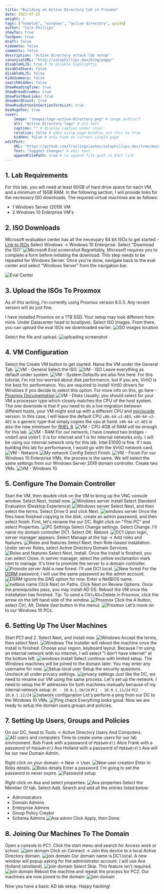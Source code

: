 ```yaml
---
title: "Building an Active Directory lab in Proxmox"
date: 2023-07-25
weight: 1
tags: ["homelab", "windows", "active directory", guide]
author: "Cole Phillips"
showToc: true
TocOpen: true
draft: false
hidemeta: false
comments: false
description: "Active directory attack lab setup"
canonicalURL: "http://colephillips.dev/blog/page/"
disableHLJS: true # to disable highlightjs
disableShare: false
disableHLJS: false
hideSummary: false
searchHidden: false
ShowReadingTime: true
ShowBreadCrumbs: true
ShowPostNavLinks: true
ShowWordCount: true
ShowRssButtonInSectionTermList: true
UseHugoToc: true
cover:
    image: "images/logo-active-directory.png" # image path/url
    alt: "Active Directory logo" # alt text
    caption: "" # display caption under cover
    relative: false # when using page bundles set this to true
    hidden: false # only hide on current single page
editPost:
    URL: "https://github.com/Trailingslashes/colephillips.dev/tree/main/content/"
    Text: "Suggest Changes" # edit text
    appendFilePath: true # to append file path to Edit link
---
```


## 1. Lab Requirements

For this lab, you will need at least 60GB of hard drive space for each VM, and a minimum of 16GB RAM. In the following section, I will provide links for the necessary ISO downloads. The required virtual machines are as follows:

- 1 Windows Server (2019) VM
- 2 Windows 10 Enterprise VM's

## 2. ISO Downloads

Microsoft evaluation center has all the necessary 64 bit ISOs to get started - [Link to ISOs](https://www.microsoft.com/en-us/evalcenter)
Select Windows -> Windows 10 Enterprise. Select "Download the ISO"
![Microsoft Eval screenshot](https://imgur.com/3Pwrtb6.png)
Regrettably, Microsoft requires you to complete a form before initiating the download. This step needs to be repeated for Windows Server. Once you're done, navigate back to the eval center and select "Windows Server" from the navigation bar.

![Eval Center](https://imgur.com/vUqPjCr.png)

## 3. Upload the ISOs To Proxmox

As of this writing, I'm currently using Proxmox version 8.0.3. Any recent version will do just fine.

I have installed Proxmox on a 1TB SSD. Your setup may look different from mine. Under Datacenter head to local(pve). Select ISO Images. From there, you can upload the eval ISOs we downloaded earlier.
![ISO images location](https://imgur.com/1eqTu1S.png)

Select the file and upload.
![uploading screenshot](https://imgur.com/l2rOwY7.png)

## 4. VM Configuration

Select the Create VM button to get started.
Name the VM under the General Tab.
![VM - General](https://imgur.com/Rk62dou.png)
Select the ISO.
![VM - ISO](https://imgur.com/gGQoQsK.png)
Leave everything as default under system.
![VM - System](https://imgur.com/zI6dd50.png)
Defaults are also fine here. For this tutorial, I'm not too worried about disk performance, but if you are, VirtIO is the best for performance. You are required to install VirtIO drivers for Windows if you decide to select this option. For more info on this, go here - [Proxmox Documentation](https://pve.proxmox.com/wiki/Performance_Tweaks)
![VM - Disks](https://imgur.com/7QeeakN.png)
Usually, you should select for your VM a processor type which closely matches the CPU of the host system. The one downside is that if you need to do a live migration between different hosts, your VM might end up with a different CPU and [microcode](https://en.wikipedia.org/wiki/Microcode) version. In this case, I will leave the default CPU `x86-64-v2-AES`. `x86-64-v2-AES` is a generic type that simply copies the cpu at hand. `x86-64-v2-AES` is also the new minimum for [RHEL 9](https://developers.redhat.com/blog/2021/01/05/building-red-hat-enterprise-linux-9-for-the-x86-64-v2-microarchitecture-level#).
![VM - CPU](https://imgur.com/QEBu44S.png)
4GB of RAM will be enough for this lab.
![VM - RAM](https://imgur.com/owy47mY.png)
For our network, I have created two bridges - vmbr0 and vmbr1. 0 is for internet and 1 is for internal networks only. I will be using our internal network only for this lab. Intel E1000 is fine. If I was building this lab for performance, I would go with the VirtIO network card.
![VM - Network](https://imgur.com/AtsKptr.png)
![My network Config](https://imgur.com/ByDr8d4.png)
Select Finish.
![VM - Finish](https://imgur.com/G8rm1Qh.png)
For our Windows 10 Enterprise VMs, the process is the same. We will select the same settings from our Windows Server 2019 domain controller. Create two VMs.
![VM - Windows 10](https://imgur.com/K6ky246.png)

## 5. Configure The Domain Controller

Start the VM, then double click on the VM to bring up the VNC console window.
Select Next, Install now.
![Windows server install](https://imgur.com/YBB52Do.png)
Select Standard Evaluation (Desktop Experience)
![Windows server](https://imgur.com/tn69Shj.png)
Select Next, and then select the terms.
Select Drive 0 and click Next.
![windows server](https://imgur.com/tG233Dr.png)
Once the files have finished copying to the disk, create an admin password, and then select finish.
First, let's rename the our DC. Right click on "This PC" and select Properties.
![PC Settings](https://imgur.com/uPkpuOL.png)
Select Change settings.
Select Change.
I'll name my domain controller DC1. Select OK. Reboot.
![DC1](https://imgur.com/gQSqqtt.png)
Upon login, server manager appears. Select Manage at the top -> Add roles and features.
![Roles and features](https://imgur.com/JQnVhSx.png)
Select Next, then Role-based installation.
Under server Roles, select Active Directory Domain Services.
![Roles and features](https://imgur.com/BP826Or.png)
Select Next, Install.
Once the install is finished, you can select Close.
In server manager, select the yellow exclamation mark next to manage.
It's time to promote the server to a domain controller.
![Promote server](https://imgur.com/PoYuYxk.png)
Add a new forest. I'll use DC1.local.
![New forest](https://imgur.com/bjIFM4r.png)
For the [DSRM](https://en.wikipedia.org/wiki/Directory_Services_Restore_Mode) password, I will use the same password as the admin account.
![DSRM](https://imgur.com/Fg4iufC.png)
Ignore the DNS option for now.
Enter a NetBIOS name.
![netbios name](https://imgur.com/T6MCJSW.png)
Click Next on Paths.
Click Next on Review Options.
Once the prerequisites pass, you may install AD DS. Reboot the VM once the installation has finished.
Tip: To send a Ctrl+Alt+Delete in Proxmox, click the arrow on the left hand side of the window.
![Proxmox](https://imgur.com/UJhF37M.png)
Click the A button, select Ctrl, Alt, Delete (last button in the menu).
![Proxmox](https://imgur.com/lEk4AC1.png)
Let's move on to our Windows 10 PCs.

## 6. Setting Up The User Machines

Start PC1 and 2.
Select Next, and install now.
![Windows](https://imgur.com/jRv1R41.png)
Accept the terms, then select Next.
![Windows](https://imgur.com/jr92nhE.png)
The installer will reboot the machine once the install is finished.
Choose your region, keyboard layout. Because I'm using an internal network with no internet, I will select "I don't have internet" at the bottom left.
![windows install](https://imgur.com/8HtF76v.png)
Select continue with limited setup.
The Windows machines will be joined to the domain later. You may enter any username for now.
![Setup local user](https://imgur.com/KOleFLk.png)
Setup the security questions.
Uncheck all under privacy settings.
![privacy settings](https://imgur.com/ivSvjYs.png)
Just like the DC, we need to rename our VM using the same process.
Let's set up the network.
I need to setup the IP addresses for both machines manually because of my internal network setup.
`DC - 10.0.1.10/24`
`PC1 - 10.0.1.11/24`
`PC2 - 10.0.1.12/24`
![network configuration](https://imgur.com/oVNC9Pb.png)
Let's perform a ping from our DC to the Windows 10 VMs.
![Ping check](https://i.imgur.com/lVXCfkl.png)
Everything looks good.
Now we are ready to setup the domain users,groups and policies.

## 7. Setting Up Users, Groups and Policies

On our DC, head to Tools -> Active Directory Users And Computers.
![AD users and computers](https://i.imgur.com/TOpjRea.png)
Time to create some users for our lab environment.
Bob Frank with a password of `P@$$w0rd!1`
Alice Frank with a password of `P@$$w0rd!2`
Ava Holland with a password of `P@$$w0rd!3` Ava will be our new Domain Admin.

Right click on your domain -> New -> User.
![New user creation](https://imgur.com/BWhYF1b.png)
Enter in Bobs details.
![Bobs details](https://imgur.com/UwH16fV.png)
Enter a password. I'm going to set the password to never expire.
![Password setup](https://imgur.com/KOinEZm.png)

Right click on Ava and select properties.
![Ava properties](https://imgur.com/21xBQoV.png)
Select the Member Of tab. Select Add. Search and add all the entries listed below:

- Administrators
- Domain Admins
- Enterprise Admins
- Group Policy Creator
- Schema Admins
  ![Ava admin](https://imgur.com/8uE0jbS.png)
  Click Apply, then Done.

## 8. Joining Our Machines To The Domain

Open a console to PC1. Click the start menu and search for Access work or school.
![join domain](https://imgur.com/xX7aYwT.png)
Click on Connect -> Join this device to a local Active Directory domain.
![join domain](https://imgur.com/URaa0X3.png)
Our domain name is DC1.local. A new window will popup asking for the administrator account. I will use Ava Holland (aholland).
![join domain](https://imgur.com/9MR3ES0.png)
Select Skip. This feature isn't required.
![join domain](https://imgur.com/ljhfIMS.png)
Reboot the machine and repeat the process for PC2.
Our machines are now joined to the domain:
![join domain](https://imgur.com/269IaOi.png)

Now you have a basic AD lab setup. Happy hacking!
